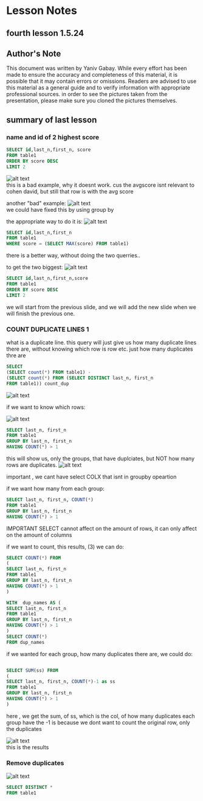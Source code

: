 # Lesson Notes

## fourth lesson 1.5.24

## Author's Note

This document was written by Yaniv Gabay. While every effort has been made to ensure the accuracy and completeness of this material, it is possible that it may contain errors or omissions. Readers are advised to use this material as a general guide and to verify information with appropriate professional sources.
in order to see the pictures taken from the presentation, please make sure you cloned the pictures themselves.

## summary of last lesson

### name and id of 2 highest score
```sql
SELECT id,last_n,first_n, score
FROM table1
ORDER BY score DESC
LIMIT 2
```
![alt text](image.png)  
this is a bad example, why it doesnt work.
cus the avgscore isnt relevant to cohen david, but still that row is with the avg score

another "bad" example:
![alt text](image-1.png)    
we could have fixed this by using group by

the appropriate way to do it is:
![alt text](image-2.png)    
```sql
SELECT id,last_n,first_n
FROM table1
WHERE score = (SELECT MAX(score) FROM table1)
```

there is a better way, without doing the two querries..

to get the two biggest:
![alt text](image-3.png)    
```sql
SELECT id,last_n,first_n,score
FROM table1
ORDER BY score DESC
LIMIT 2
```


we will start from the previous slide, and we will add the new slide when we will finish the previous one.

### COUNT DUPLICATE LINES 1
what is a duplicate line.
this query will just give us how many duplicate lines there are, without knowing which row is row etc. just how many duplicates thre are
```sql
SELECT 
(SELECT count(*) FROM table1) -
(SELECT count(*) FROM (SELECT DISTINCT last_n, first_n 
FROM table1)) count_dup
```
![alt text](image-4.png)

if we want to know which rows:

![alt text](image-5.png)
```sql
SELECT last_n, first_n
FROM table1
GROUP BY last_n, first_n
HAVING COUNT(*) > 1
```
this will show us, only the groups, that have duplciates, but NOT how many rows are duplicates.
![alt text](image-6.png)

important , we cant have select COLX that isnt in groupby opeartion

if we want how many from each group:
```sql
SELECT last_n, first_n, COUNT(*)
FROM table1
GROUP BY last_n, first_n
HAVING COUNT(*) > 1
```
IMPORTANT
SELECT cannot affect on the amount of rows, it can only affect on the amount of columns

if we want to count, this results, (3) we can do:

```sql
SELECT COUNT(*) FROM
(
SELECT last_n, first_n
FROM table1
GROUP BY last_n, first_n
HAVING COUNT(*) > 1
) 
```


```sql
WITH  dup_names AS (
SELECT last_n, first_n
FROM table1
GROUP BY last_n, first_n
HAVING COUNT(*) > 1
)
SELECT COUNT(*) 
FROM dup_names
```

if we wanted for each group, how many duplicates there are, we could do:
```sql

SELECT SUM(ss) FROM
(
SELECT last_n, first_n, COUNT(*)-1 as ss
FROM table1
GROUP BY last_n, first_n
HAVING COUNT(*) > 1
) 
```
here , we get the sum, of ss, which is the col, of how many duplicates each group have
the -1 is because we dont want to count the original row, only the duplicates


![alt text](image-7.png)    
this is the results

### Remove duplicates
![alt text](image-8.png)
```sql
SELECT DISTINCT *
FROM table1
```

